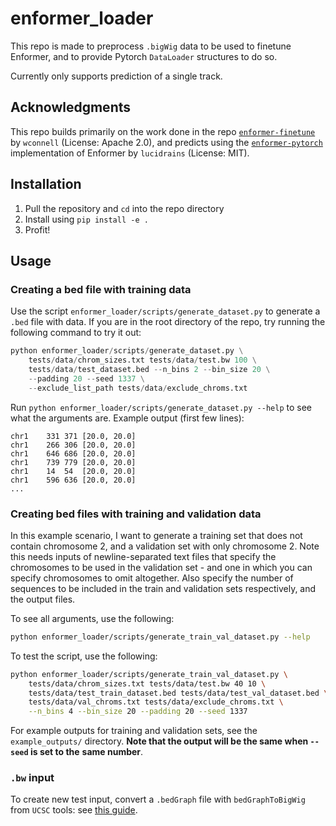 # enformer_loader

This repo is made to preprocess `.bigWig` data to be used to finetune Enformer, and to provide Pytorch `DataLoader` structures to do so.

Currently only supports prediction of a single track.

## Acknowledgments
This repo builds primarily on the work done in the repo [`enformer-finetune`](https://github.com/wconnell/enformer-finetune/tree/c2145a628efcb91b932cc063a658e4a994bc4baa) by `wconnell` (License: Apache 2.0), and predicts using the [`enformer-pytorch`](https://github.com/lucidrains/enformer-pytorch) implementation of Enformer by `lucidrains` (License: MIT).

## Installation
1. Pull the repository and `cd` into the repo directory
2. Install using `pip install -e .`
3. Profit!

## Usage

### Creating a bed file with training data
Use the script `enformer_loader/scripts/generate_dataset.py` to generate a `.bed` file with data. 
If you are in the root directory of the repo, try running the following command to try it out:
```python
python enformer_loader/scripts/generate_dataset.py \
    tests/data/chrom_sizes.txt tests/data/test.bw 100 \
    tests/data/test_dataset.bed --n_bins 2 --bin_size 20 \
    --padding 20 --seed 1337 \
    --exclude_list_path tests/data/exclude_chroms.txt
```
Run `python enformer_loader/scripts/generate_dataset.py --help` to see what the arguments are.
Example output (first few lines):
```tsv
chr1	331	371	[20.0, 20.0]
chr1	266	306	[20.0, 20.0]
chr1	646	686	[20.0, 20.0]
chr1	739	779	[20.0, 20.0]
chr1	14	54	[20.0, 20.0]
chr1	596	636	[20.0, 20.0]
...
```

### Creating bed files with training and validation data
In this example scenario, I want to generate a training set that does not
contain chromosome 2, and a validation set with only chromosome 2.
Note this needs inputs of newline-separated text files that specify the 
chromosomes to be used in the validation set - and one in which you can specify
chromosomes to omit altogether. Also specify the number of sequences to be
included in the train and validation sets respectively, and the output files.

To see all arguments, use the following:
```bash
python enformer_loader/scripts/generate_train_val_dataset.py --help
```

To test the script, use the following:
```bash
python enformer_loader/scripts/generate_train_val_dataset.py \
    tests/data/chrom_sizes.txt tests/data/test.bw 40 10 \
    tests/data/test_train_dataset.bed tests/data/test_val_dataset.bed \
    tests/data/val_chroms.txt tests/data/exclude_chroms.txt \
    --n_bins 4 --bin_size 20 --padding 20 --seed 1337
```

For example outputs for training and validation sets, see the `example_outputs/`
directory. **Note that the output will be the same when `--seed` is set to the**
**same number**.

### `.bw` input
To create new test input, convert a `.bedGraph` file with `bedGraphToBigWig`
from `UCSC` tools: see [this guide](https://genome.ucsc.edu/goldenPath/help/bigWig.html).
